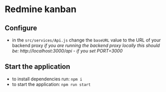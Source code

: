 # Redmine kanban

## Configure

- in the `src/services/Api.js` change the `baseURL` value to the URL of your backend proxy *if you are running the backend proxy locally this should be: http://localhost:3000/api - if you set PORT=3000*

## Start the application

- to install dependencies run: `npm i`
- to start the application: `npm run start`
